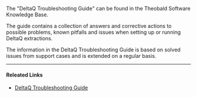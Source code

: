 The "DeltaQ Troubleshooting Guide" can be found in the Theobald Software Knowledge Base.

The guide contains a collection of answers and corrective actions to possible problems, known pitfalls and issues when setting up or running DeltaQ extractions.

The information in the DeltaQ Troubleshooting Guide is based on solved issues from support cases and is extended on a regular basis. 

****
#### Releated Links
- [DeltaQ Troubleshooting Guide](https://kb.theobald-software.com/troubleshooting/deltaq-troubleshooting-guide)